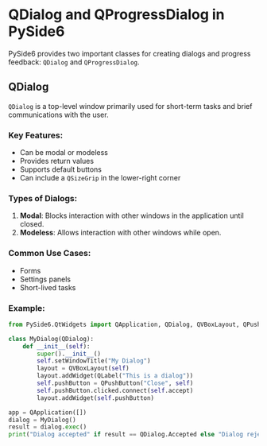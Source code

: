 # QDialog and QProgressDialog in PySide6

PySide6 provides two important classes for creating dialogs and progress feedback: `QDialog` and `QProgressDialog`.

## QDialog

`QDialog` is a top-level window primarily used for short-term tasks and brief communications with the user.

### Key Features:
- Can be modal or modeless
- Provides return values
- Supports default buttons
- Can include a `QSizeGrip` in the lower-right corner

### Types of Dialogs:
1. **Modal**: Blocks interaction with other windows in the application until closed.
2. **Modeless**: Allows interaction with other windows while open.

### Common Use Cases:
- Forms
- Settings panels
- Short-lived tasks

### Example:

```python
from PySide6.QtWidgets import QApplication, QDialog, QVBoxLayout, QPushButton, QLabel

class MyDialog(QDialog):
    def __init__(self):
        super().__init__()
        self.setWindowTitle("My Dialog")
        layout = QVBoxLayout(self)
        layout.addWidget(QLabel("This is a dialog"))
        self.pushButton = QPushButton("Close", self)
        self.pushButton.clicked.connect(self.accept)
        layout.addWidget(self.pushButton)

app = QApplication([])
dialog = MyDialog()
result = dialog.exec()
print("Dialog accepted" if result == QDialog.Accepted else "Dialog rejected")

